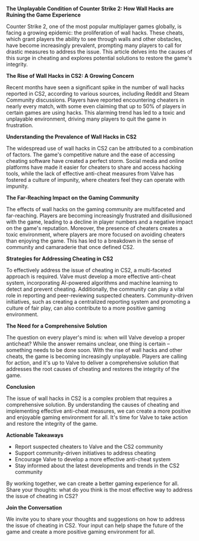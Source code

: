 **The Unplayable Condition of Counter Strike 2: How Wall Hacks are Ruining the Game Experience**

Counter Strike 2, one of the most popular multiplayer games globally, is facing a growing epidemic: the proliferation of wall hacks. These cheats, which grant players the ability to see through walls and other obstacles, have become increasingly prevalent, prompting many players to call for drastic measures to address the issue. This article delves into the causes of this surge in cheating and explores potential solutions to restore the game's integrity.

**The Rise of Wall Hacks in CS2: A Growing Concern**

Recent months have seen a significant spike in the number of wall hacks reported in CS2, according to various sources, including Reddit and Steam Community discussions. Players have reported encountering cheaters in nearly every match, with some even claiming that up to 50% of players in certain games are using hacks. This alarming trend has led to a toxic and unplayable environment, driving many players to quit the game in frustration.

**Understanding the Prevalence of Wall Hacks in CS2**

The widespread use of wall hacks in CS2 can be attributed to a combination of factors. The game's competitive nature and the ease of accessing cheating software have created a perfect storm. Social media and online platforms have made it easier for cheaters to share and access hacking tools, while the lack of effective anti-cheat measures from Valve has fostered a culture of impunity, where cheaters feel they can operate with impunity.

**The Far-Reaching Impact on the Gaming Community**

The effects of wall hacks on the gaming community are multifaceted and far-reaching. Players are becoming increasingly frustrated and disillusioned with the game, leading to a decline in player numbers and a negative impact on the game's reputation. Moreover, the presence of cheaters creates a toxic environment, where players are more focused on avoiding cheaters than enjoying the game. This has led to a breakdown in the sense of community and camaraderie that once defined CS2.

**Strategies for Addressing Cheating in CS2**

To effectively address the issue of cheating in CS2, a multi-faceted approach is required. Valve must develop a more effective anti-cheat system, incorporating AI-powered algorithms and machine learning to detect and prevent cheating. Additionally, the community can play a vital role in reporting and peer-reviewing suspected cheaters. Community-driven initiatives, such as creating a centralized reporting system and promoting a culture of fair play, can also contribute to a more positive gaming environment.

**The Need for a Comprehensive Solution**

The question on every player's mind is: when will Valve develop a proper anticheat? While the answer remains unclear, one thing is certain – something needs to be done soon. With the rise of wall hacks and other cheats, the game is becoming increasingly unplayable. Players are calling for action, and it's up to Valve to deliver a comprehensive solution that addresses the root causes of cheating and restores the integrity of the game.

**Conclusion**

The issue of wall hacks in CS2 is a complex problem that requires a comprehensive solution. By understanding the causes of cheating and implementing effective anti-cheat measures, we can create a more positive and enjoyable gaming environment for all. It's time for Valve to take action and restore the integrity of the game.

**Actionable Takeaways**

* Report suspected cheaters to Valve and the CS2 community
* Support community-driven initiatives to address cheating
* Encourage Valve to develop a more effective anti-cheat system
* Stay informed about the latest developments and trends in the CS2 community

By working together, we can create a better gaming experience for all. Share your thoughts: what do you think is the most effective way to address the issue of cheating in CS2?

**Join the Conversation**

We invite you to share your thoughts and suggestions on how to address the issue of cheating in CS2. Your input can help shape the future of the game and create a more positive gaming environment for all.